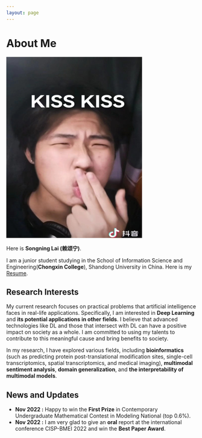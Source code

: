 ```yaml
---
layout: page
---
```


# About Me

<img src="./1156.jpg" class="floatpic" width="360" height="480">

Here is **Songning Lai (赖颂宁)**.

I am a junior student studying in the School of Information Science and Engineering(**Chongxin College**), Shandong University in China. Here is my [Resume](https://caihanlin.com/file/Resume-HanlinCAI.pdf).

## Research Interests

My current research focuses on practical problems that artificial intelligence faces in real-life applications. Specifically, I am interested in **Deep Learning** and **its potential applications in other fields**. I believe that advanced technologies like DL and those that intersect with DL can have a positive impact on society as a whole. I am committed to using my talents to contribute to this meaningful cause and bring benefits to society.

In my research, I have explored various fields, including **bioinformatics** (such as predicting protein post-translational modification sites, single-cell transcriptomics, spatial transcriptomics, and medical imaging), **multimodal sentiment analysis**, **domain generalization**, and **the interpretability of multimodal models**.

## News and Updates

- **Nov 2022 :** Happy to win the **First Prize** in Contemporary Undergraduate Mathematical Contest in Modeling National (top 0.6%).
- **Nov 2022 :** I am very glad to give an **oral** report at the international conference CISP-BMEI 2022 and win the **Best Paper Award**.

